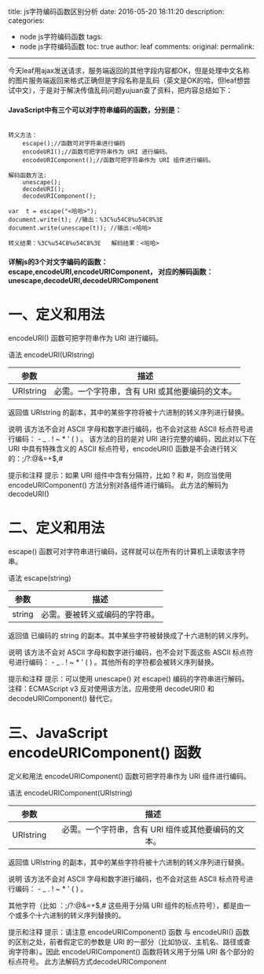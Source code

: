 title: js字符编码函数区别分析
date: 2016-05-20 18:11:20
description: 
categories:
- node js字符编码函数
tags:
- node js字符编码函数
toc: true
author: leaf
comments:
original:
permalink: 
---

今天leaf用ajax发送请求，服务端返回的其他字段内容都OK，但是处理中文名称的图片服务端返回来格式正确但是字段名称是乱码（英文是OK的哈，但leaf想尝试中文），于是对于解决传值乱码问题yujuan查了资料，把内容总结如下：

#### JavaScript中有三个可以对字符串编码的函数，分别是：

```

转义方法：
	escape();//函数可对字符串进行编码
	encodeURI();//函数可把字符串作为 URI 进行编码。
	encodeURIComponent();//函数可把字符串作为 URI 组件进行编码。

解码函数方法:
	unescape();
	decodeURI();
	decodeURIComponent();

var  t = escape("<哈哈>");
document.write(t); //输出：%3C%u54C8%u54C8%3E
document.write(unescape(t)); //输出:<哈哈>

转义结果：%3C%u54C8%u54C8%3E   解码结果：<哈哈>
```

#### 详解js的3个对文字编码的函数： escape,encodeURI,encodeURIComponent， 对应的解码函数：unescape,decodeURI,decodeURIComponent

# 一、定义和用法

encodeURI() 函数可把字符串作为 URI 进行编码。

语法
encodeURI(URIstring)

|参数    |描述    |
|:----:|:----:|
|URIstring	|必需。一个字符串，含有 URI 或其他要编码的文本。|

返回值
URIstring 的副本，其中的某些字符将被十六进制的转义序列进行替换。

说明
该方法不会对 ASCII 字母和数字进行编码，也不会对这些 ASCII 标点符号进行编码： - _ . ! ~ * ' ( ) 。
该方法的目的是对 URI 进行完整的编码，因此对以下在 URI 中具有特殊含义的 ASCII 标点符号，encodeURI() 函数是不会进行转义的：;/?:@&=+$,#

提示和注释
提示：如果 URI 组件中含有分隔符，比如 ? 和 #，则应当使用 encodeURIComponent() 方法分别对各组件进行编码。
此方法的解码为decodeURI()

 

 

# 二、定义和用法

escape() 函数可对字符串进行编码，这样就可以在所有的计算机上读取该字符串。

语法
escape(string)

|参数    |描述   |
|:----:|:----:|
|string	|必需。要被转义或编码的字符串。|

返回值
已编码的 string 的副本。其中某些字符被替换成了十六进制的转义序列。

说明
该方法不会对 ASCII 字母和数字进行编码，也不会对下面这些 ASCII 标点符号进行编码： - _ . ! ~ * ' ( ) 。其他所有的字符都会被转义序列替换。

提示和注释
提示：可以使用 unescape() 对 escape() 编码的字符串进行解码。
注释：ECMAScript v3 反对使用该方法，应用使用 decodeURI() 和 decodeURIComponent() 替代它。

 

# 三、JavaScript encodeURIComponent() 函数

定义和用法
encodeURIComponent() 函数可把字符串作为 URI 组件进行编码。

语法
encodeURIComponent(URIstring)

|参数	|描述   |
|:----:|:----:|
|URIstring	|必需。一个字符串，含有 URI 组件或其他要编码的文本。|

返回值
URIstring 的副本，其中的某些字符将被十六进制的转义序列进行替换。

说明
该方法不会对 ASCII 字母和数字进行编码，也不会对这些 ASCII 标点符号进行编码： - _ . ! ~ * ' ( ) 。

其他字符（比如 ：;/?:@&=+$,# 这些用于分隔 URI 组件的标点符号），都是由一个或多个十六进制的转义序列替换的。

提示和注释
提示：请注意 encodeURIComponent() 函数 与 encodeURI() 函数的区别之处，前者假定它的参数是 URI 的一部分（比如协议、主机名、路径或查询字符串）。因此 encodeURIComponent() 函数将转义用于分隔 URI 各个部分的标点符号。
此方法解码方式decodeURIComponent